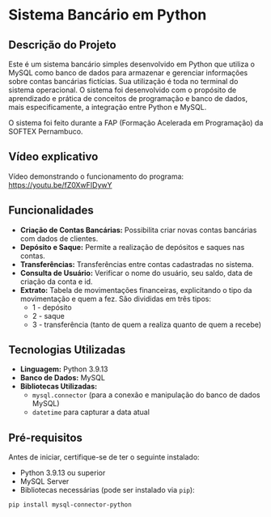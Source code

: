 # Sistema Bancário em Python

## Descrição do Projeto

Este é um sistema bancário simples desenvolvido em Python que utiliza o MySQL como banco de dados para armazenar e gerenciar informações sobre contas bancárias fictícias. Sua utilização é toda no terminal do sistema operacional. O sistema foi desenvolvido com o propósito de aprendizado e prática de conceitos de programação e banco de dados, mais especificamente, a integração entre Python e MySQL.

O sistema foi feito durante a FAP (Formação Acelerada em Programação) da SOFTEX Pernambuco.

## Vídeo explicativo

Vídeo demonstrando o funcionamento do programa: https://youtu.be/fZ0XwFIDywY 

## Funcionalidades

- **Criação de Contas Bancárias:** Possibilita criar novas contas bancárias com dados de clientes.
- **Depósito e Saque:** Permite a realização de depósitos e saques nas contas.
- **Transferências:** Transferências entre contas cadastradas no sistema.
- **Consulta de Usuário:** Verificar o nome do usuário, seu saldo, data de criação da conta e id.
- **Extrato:** Tabela de movimentações financeiras, explicitando o tipo da movimentação e quem a fez. São divididas em três tipos:
  - 1 - depósito
  - 2 - saque
  - 3 - transferência (tanto de quem a realiza quanto de quem a recebe)

## Tecnologias Utilizadas

- **Linguagem:** Python 3.9.13
- **Banco de Dados:** MySQL
- **Bibliotecas Utilizadas:**
  - `mysql.connector` (para a conexão e manipulação do banco de dados MySQL)
  - `datetime` para capturar a data atual

## Pré-requisitos

Antes de iniciar, certifique-se de ter o seguinte instalado:

- Python 3.9.13 ou superior
- MySQL Server
- Bibliotecas necessárias (pode ser instalado via `pip`):

```bash
pip install mysql-connector-python
